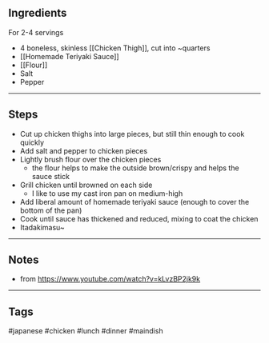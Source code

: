 ## Ingredients
For 2-4 servings
- 4 boneless, skinless [[Chicken Thigh]], cut into ~quarters
- [[Homemade Teriyaki Sauce]]
- [[Flour]]
- Salt
- Pepper

---
## Steps
- Cut up chicken thighs into large pieces, but still thin enough to cook quickly
- Add salt and pepper to chicken pieces
- Lightly brush flour over the chicken pieces
	- the flour helps to make the outside brown/crispy and helps the sauce stick
- Grill chicken until browned on each side
	- I like to use my cast iron pan on medium-high
- Add liberal amount of homemade teriyaki sauce (enough to cover the bottom of the pan)
- Cook until sauce has thickened and reduced, mixing to coat the chicken
- Itadakimasu~

---
## Notes
- from https://www.youtube.com/watch?v=kLvzBP2jk9k

---
## Tags
#japanese 
#chicken 
#lunch #dinner #maindish
